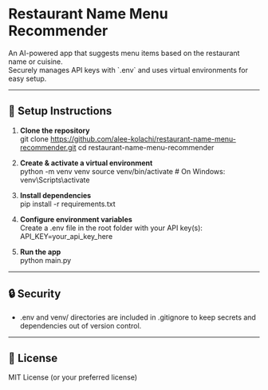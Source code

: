# Restaurant Name Menu Recommender

An AI-powered app that suggests menu items based on the restaurant name or cuisine.  
Securely manages API keys with \`.env\` and uses virtual environments for easy setup.

---

## 🚀 Setup Instructions

1. **Clone the repository**  
   git clone https://github.com/alee-kolachi/restaurant-name-menu-recommender.git
   cd restaurant-name-menu-recommender
2. **Create & activate a virtual environment**  
   python -m venv venv
   source venv/bin/activate  # On Windows: venv\Scripts\activate

3. **Install dependencies**  
   pip install -r requirements.txt

4. **Configure environment variables**  
   Create a .env file in the root folder with your API key(s):  
   API_KEY=your_api_key_here

5. **Run the app**  
   python main.py

---

## 🔒 Security

- .env and venv/ directories are included in .gitignore to keep secrets and dependencies out of version control.

---

## 📄 License

MIT License (or your preferred license)
